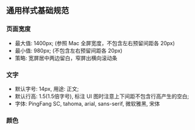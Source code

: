 ## 通用样式基础规范

### 页面宽度

- 最大值: 1400px; (参照 Mac 全屏宽度，不包含左右预留间距各 20px)
- 最小值: 980px; (不包含左右预留间距各 20px)
- 策略: 宽屏居中两边留白，窄屏出横向滚动条

### 文字

- 默认字号: 14px, 用途: 正文;
- 默认行高: 1.5(1.5倍字号), 标注 UI 图时注意上下间距不包含行高产生的空白;
- 字体: PingFang SC, tahoma, arial, sans-serif, 微软雅黑, 宋体

### 颜色
